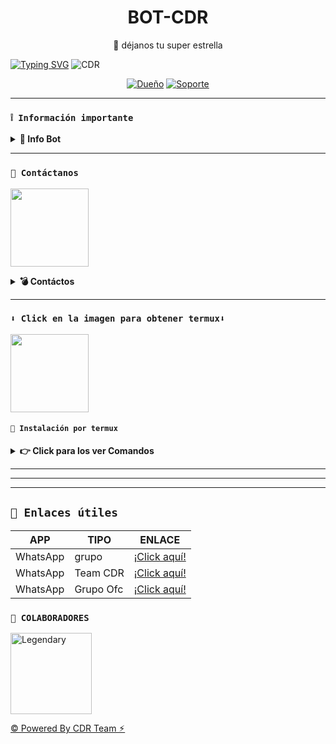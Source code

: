 <h1 align="center">BOT-CDR</h1>
 <p align="center">🌟 déjanos tu super estrella</p>
</p>

[![Typing SVG](https://readme-typing-svg.demolab.com?font=Fira+Code&pause=1000&color=FF0000&lines=Bienvenido+al+Repositorio;BOT+-+CDR+-+MD;Gracias+por+preferirnos;creado+por+CDR+Reyes+Erick;🥷LOS+DIABLOSS)](https://git.io/typing-svg)
![CDR](https://github.com/Pajitas7pro/Xd/blob/main/IMG_2812.jpeg)

<div align="center">
 
[![Dueño](https://img.shields.io/badge/Dueño-00802f?style=for-the-badge&logo=whatsapp&logoColor=white)](https://wa.me/447534352383)
[![Soporte](https://img.shields.io/badge/soporte-00802f?style=for-the-badge&logo=whatsapp&logoColor=white)](https://wa.me/15102104796)
</div>

---

### **`❕️ Información importante`**

<details>
 <summary><b> 🔱 Info Bot</b></summary>

* Este proyecto **no está afiliado de ninguna manera** con `WhatsApp`, `Inc. WhatsApp` es una marca registrada de `WhatsApp LLC`, y este bot es un **desarrollo independiente** que **no tiene ninguna relación oficial con la compañía**.

</details>

---

### **`💭 Contáctanos`**

<a
href="https://wa.me/447534352383?text="><img src="https://qu.ax/ugHh.jpg" height="125px"></a>

<details>
<summary><b> 💣 Contáctos</b></summary>

* https://wa.me/15102104796

---


</details>

---

### **`⬇️ Click en la imagen para obtener termux⬇️`**
<a
href="https://www.mediafire.com/file/3hsvi3xkpq3a64o/termux_118.a"><img src="https://qu.ax/finc.jpg" height="125px"></a>

<div align=>

 

#### **`💨 Instalación por termux`**

<details>
 <summary><b> 👉 Click para los ver Comandos</b></summary>

#### **🪄 Instalación manual por termux**
> copie y peguen en termux uno por uno 
```bash
termux-setup-storage
```

```bash
apt update && apt upgrade && pkg install -y git nodejs ffmpeg imagemagick yarn && git clone https://github.com/Pajitas7pro/BOT-CDR && cd BOT-CDR && yarn install && npm install
```

```bash
npm start
```
>si la instalacion se detiene y pide "y/n" coloque "y".
>si tiene alguna pregunta o necesita ayuda escriba a soporte o al creador.
> si despues de poner el numero de WhatsApp, y sale letras en roja no se preocupe es normal 
---

#### **🟢 Activar en caso de detenerse en termux**

Si después de instalar el bot en Termux se detiene (pantalla en blanco, pérdida de conexión a Internet, reinicio del dispositivo), sigue estos pasos:

1. Abre Termux y navega al directorio del bot:
    ```bash
    cd BOT-CDR
    ```

2. Inicia el bot nuevamente:
    ```bash
    npm start
    ```

---

#### **🍬 Obtener otro codigo qr en termux**

Si después de instalar el bot en Termux y iniciar la session del bot (el numero se va a soporte, se cierra la conexión o demorastes al conectar), sigue estos pasos:

1. Abre Termux y navega al directorio del bot:
    ```bash
    cd BOT-CDR
    ```

2. Elimina la carpeta MiniSession:
    ```bash
    rm -rf MeguminSession
    ```

3. Inicia el bot nuevamente:
    ```bash
    npm start
    ```

---

### **😼 Para activar 24/7 (termux)**

> comando para obtener la bot 24/7 en termux

```bash
npm i -g pm2 && pm2 start index.js && pm2 save && pm2 logs
```

---

</details>

---



 





---


</details>

---

## **`🔗 Enlaces útiles`**

| APP | TIPO | ENLACE |
|------|-------------|-------|
| WhatsApp | grupo | [¡Click aquí!](https://whatsapp.com/channel/0029VagYdbFEwEk5htUejk0t) |
| WhatsApp | Team CDR| [¡Click aquí!](https://whatsapp.com/channel/0029Vawo02r4o7qHnyQQKV29) |
| WhatsApp | Grupo Ofc | [¡Click aquí!](https://chat.whatsapp.com/H4D3Bl6HbUV6rbmoaEZXXe) |
 

### **`🔱 COLABORADORES`**
<a
href="https://github.com/REYESCDR"><img src="https://github.com/Pajitas7pro/Xd/blob/main/66fdde6c-496f-480f-b875-a7a5202a925b.jpeg" width="130" height="130" alt="Legendary"/></a>

</a> 





[© Powered By CDR Team ⚡︎](https://whatsapp.com/channel/0029Vawo02r4o7qHnyQQKV29)
